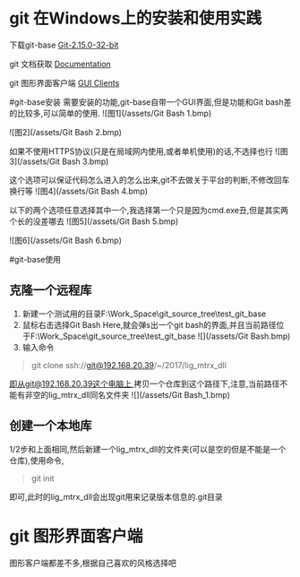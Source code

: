 # git 在Windows上的安装和使用实践 


下载git-base
[Git-2.15.0-32-bit](https://git-scm.com/downloads)

git 文档获取
[Documentation](https://git-scm.com/doc)

git 图形界面客户端
[GUI Clients](https://git-scm.com/downloads/guis)

#git-base安装
需要安装的功能,git-base自带一个GUI界面,但是功能和Git bash差的比较多,可以简单的使用.
![图1](/assets/Git Bash 1.bmp)

![图2](/assets/Git Bash 2.bmp)

如果不使用HTTPS协议(只是在局域网内使用,或者单机使用)的话,不选择也行
![图3](/assets/Git Bash 3.bmp)

这个选项可以保证代码怎么进入的怎么出来,git不去做关于平台的判断,不修改回车换行等
![图4](/assets/Git Bash 4.bmp)

以下的两个选项任意选择其中一个,我选择第一个只是因为cmd.exe丑,但是其实两个长的没差哪去
![图5](/assets/Git Bash 5.bmp)

![图6](/assets/Git Bash 6.bmp)


#git-base使用
## 克隆一个远程库
1. 新建一个测试用的目录F:\Work_Space\git_source_tree\test_git_base
1. 鼠标右击选择Git Bash Here,就会弹s出一个git bash的界面,并且当前路径位于F:\Work_Space\git_source_tree\test_git_base
![](/assets/Git Bash.bmp)
1. 输入命令
> git clone ssh://git@192.168.20.39/~/2017/lig_mtrx_dll

即从git@192.168.20.39这个电脑上,拷贝一个仓库到这个路径下,注意,当前路径不能有非空的lig_mtrx_dll同名文件夹
![](/assets/Git Bash_1.bmp)

## 创建一个本地库
1/2步和上面相同,然后新建一个lig_mtrx_dll的文件夹(可以是空的但是不能是一个仓库),使用命令,
> git init

即可,此时的lig_mtrx_dll会出现git用来记录版本信息的.git目录


# git 图形界面客户端
图形客户端都差不多,根据自己喜欢的风格选择吧



